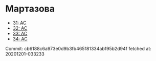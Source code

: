 # Мартазова
- [31: AC](31.md)
- [32: AC](32.md)
- [33: AC](33.md)
- [34: AC](34.md)

Commit: cb6188c6a973e0d9b3fb465181334ab195b2d94f
 fetched at: 20201201-033233
